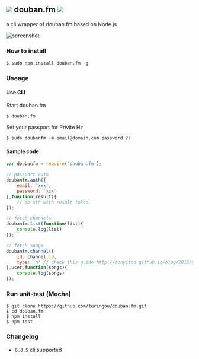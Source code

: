 ![](http://ww3.sinaimg.cn/large/61ff0de3gw1e77q7mth9dj200z00z3ya.jpg) douban.fm ![](https://badge.fury.io/js/douban.fm.png)
---
a cli wrapper of douban.fm based on Node.js

![screenshot](http://ww1.sinaimg.cn/large/61ff0de3jw1e77q9b6ra9j20p00gkjsf.jpg)

### How to install
````
$ sudo npm install douban.fm -g
````
### Useage

#### Use CLI

Start douban.fm
````
$ douban.fm
````
Set your passport for Privite Hz
````
$ sudo doubanfm -m email@domain.com password // 
````

#### Sample code

````javascript
var doubanfm = require('douban.fm');

// passport auth
doubanfm.auth({
    email: 'xxx',
    password: 'xxx'
},function(result){
    // do sth with result token.
});

// fetch channels
doubanfm.list(function(list){
    console.log(list)
});

// fetch songs
doubanfm.channel({
    id: channel.id,
    type: 'n' // check this guide http://zonyitoo.github.io/blog/2013/01/22/doubanfmbo-fang-qi-kai-fa-shou-ji/
},user,function(songs){
    console.log(songs)
});
````

### Run unit-test (Mocha)

````
$ git clone https://github.com/turingou/douban.fm.git
$ cd douban.fm
$ npm install 
$ npm test
````

### Changelog

- `0.0.5` cli supported